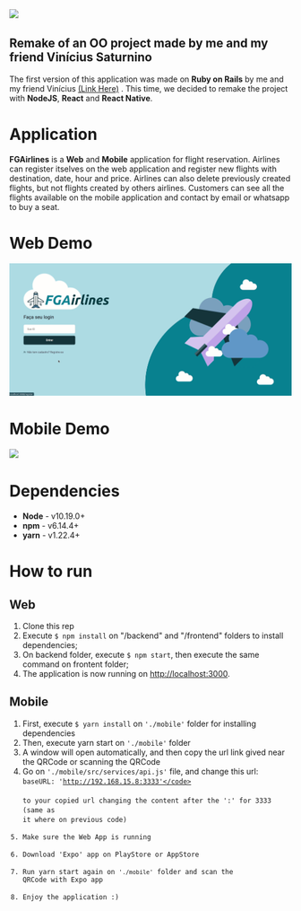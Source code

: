 <img src="https://github.com/matgomes21/fgairlines/blob/master/frontend/src/assets/big-logo.svg?raw=true" />

## Remake of an OO project made by me and my friend Vinícius Saturnino

The first version of this application was made on **Ruby on Rails** by me and my friend Vinícius <a href="https://gitlab.com/viniciussaturnino07/fgairlines">(Link Here)</a> . This time, we decided to remake the project with **NodeJS**, **React** and **React Native**.

# Application

**FGAirlines** is a **Web** and **Mobile** application for flight reservation. Airlines can register itselves on the web application and register new flights with destination, date, hour and price. Airlines can also delete previously created flights, but not flights created by others airlines. Customers can see all the flights available on the mobile application and contact by email or whatsapp to buy a seat.

# Web Demo

<img src="./github/desktop-demonstration.gif?raw=true" />

# Mobile Demo

<img src="./github/mobile-demo.gif?raw=true" />

# Dependencies

- **Node** - v10.19.0+
- **npm** - v6.14.4+
- **yarn** - v1.22.4+

# How to run

## Web
1. Clone this rep
2. Execute ```$ npm install``` on "/backend" and "/frontend" folders to install dependencies;
3. On backend folder, execute ```$ npm start```, then execute the same command on frontent folder;
4. The application is now running on <a href=http://localhost:3000> http://localhost:3000</a>.

## Mobile
1. First, execute <code>$ yarn install</code> on <code>'./mobile'</code> folder for installing dependencies
2. Then, execute yarn start on <code>'./mobile'</code> folder
3. A window will open automatically, and then copy the url link gived near the QRCode or scanning the QRCode
4. Go on ```'./mobile/src/services/api.js'``` file, and change this url:  
 <code>baseURL: 'http://192.168.15.8:3333'</code>  
 to your copied url changing the content after the ':' for 3333 (same as it where on previous code)
 5. Make sure the Web App is running
 6. Download 'Expo' app on PlayStore or AppStore
 7. Run yarn start again on <code>'./mobile'</code> folder and scan the QRCode with Expo app
 8. Enjoy the application :)
